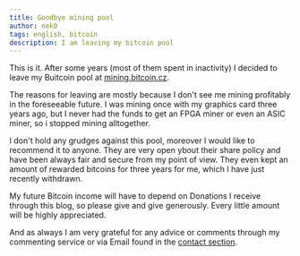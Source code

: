 ```yaml
---
title: Goodbye mining pool
author: nek0
tags: english, bitcoin
description: I am leaving my bitcoin pool
---
```


This is it. After some years (most of them spent in inactivity) I decided to leave my Buitcoin pool at [mining.bitcoin.cz][pool].

The reasons for leaving are mostly because I don't see me mining profitably in the foreseeable future. I was mining once with my graphics card three years ago, but I never had the funds to get an FPGA miner or even an ASIC miner, so i stopped mining alltogether.

I don't hold any grudges against this pool, moreover I would like to recommend it to anyone. They are very open ybout their share policy and have been always fair and secure from my point of view. They even kept an amount of rewarded bitcoins for three years for me, which I have just recently withdrawn.

My future Bitcoin income will have to depend on Donations I receive through this blog, so please give and give generously. Every little amount will be highly appreciated.

And as always I am very grateful for any advice or comments through my commenting service or via Email found in the [contact section](https://nek0.eu/contact.html).

[pool]: https://mining.bitcoin.cz/home/
